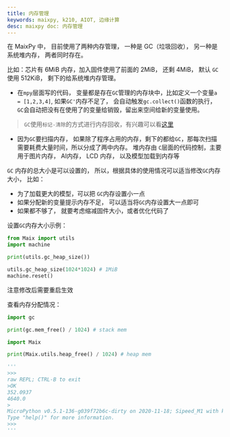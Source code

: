 ```yaml
---
title: 内存管理
keywords: maixpy, k210, AIOT, 边缘计算
desc: maixpy doc: 内存管理
---
```


在 MaixPy 中， 目前使用了两种内存管理， 一种是 GC（垃圾回收）， 另一种是系统堆内存， 两者同时存在。

比如：芯片有 6MiB 内存，加入固件使用了前面的 2MiB， 还剩 4MiB， 默认 `GC`使用 512KiB， 剩下的给系统堆内存管理。

* 在`mpy`层面写的代码， 变量都是存在`GC`管理的内存块中，比如定义一个变量`a = [1,2,3,4]`, 如果`GC'`内存不足了， 会自动触发`gc.collect()`函数的执行， `GC`会自动把没有在使用了的变量给销毁，留出来空间给新的变量使用。
> `GC`使用`标记-清除`的方式进行内存回收，有兴趣可以看[这里](https://neucrack.com/p/46)
* 因为`GC`要扫描内存， 如果除了程序占用的内存，剩下的都给`GC`，那每次扫描需要耗费大量时间，所以分成了两中内存。 堆内存由 `C`层面的代码控制，主要用于图片内存， AI内存， LCD 内存， 以及模型加载到内存等

`GC` 内存的总大小是可以设置的， 所以，根据具体的使用情况可以适当修改`GC`内存大小， 比如：
* 为了加载更大的模型，可以把 `GC`内存设置小一点
* 如果分配新的变量提示内存不足， 可以适当将`GC`内存设置大一点即可
* 如果都不够了， 就要考虑缩减固件大小，或者优化代码了

设置`GC`内存大小示例：

```python
from Maix import utils
import machine

print(utils.gc_heap_size())

utils.gc_heap_size(1024*1024) # 1MiB
machine.reset()
```

注意修改后需要重启生效

查看内存分配情况：

```python
import gc

print(gc.mem_free() / 1024) # stack mem

import Maix

print(Maix.utils.heap_free() / 1024) # heap mem

'''
>>> 
raw REPL; CTRL-B to exit
>OK
352.0937
4640.0
>
MicroPython v0.5.1-136-g039f72b6c-dirty on 2020-11-18; Sipeed_M1 with kendryte-k210
Type "help()" for more information.
>>> 
'''
```
